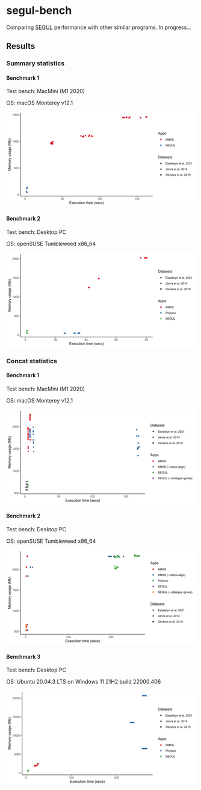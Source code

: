 # segul-bench

Comparing [SEGUL](https://github.com/hhandika/segul) performance with other similar programs. In progress...

## Results

### Summary statistics

#### Benchmark 1

Test bench: MacMini (M1 2020)

OS: macOS Monterey v12.1

![results](figures/macOS_summary_stats.png)

#### Benchmark 2

Test bench: Desktop PC

OS: openSUSE Tumbleweed x86_64

![results](figures/Linux_summary_stats.png)

### Concat statistics

#### Benchmark 1

Test bench: MacMini (M1 2020)

OS: macOS Monterey v12.1

![results](figures/macOS_concat_stats.png)

#### Benchmark 2

Test bench: Desktop PC

OS: openSUSE Tumbleweed x86_64

![results](figures/Linux_concat_stats.png)

#### Benchmark 3

Test bench: Desktop PC

OS: Ubuntu 20.04.3 LTS on Windows 11 21H2 build 22000.406

![results](figures/WindowsWSL_concat_stats.png)